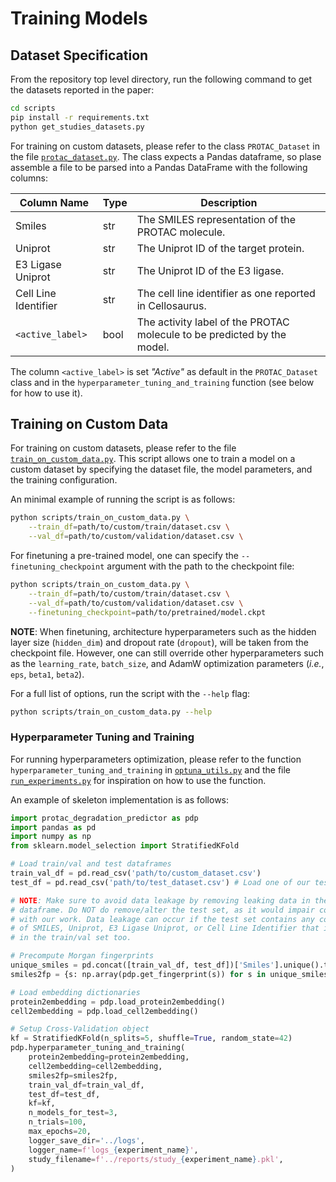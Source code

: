 # Training Models

## Dataset Specification

From the repository top level directory, run the following command to get the datasets reported in the paper:

```bash
cd scripts
pip install -r requirements.txt
python get_studies_datasets.py
```

For training on custom datasets, please refer to the class `PROTAC_Dataset` in the file [`protac_dataset.py`](../protac_degradation_predictor/protac_dataset.py). The class expects a Pandas dataframe, so plase assemble a file to be parsed into a Pandas DataFrame with the following columns:

| Column Name | Type | Description |
| --- | --- | --- |
| Smiles | str | The SMILES representation of the PROTAC molecule. |
| Uniprot | str | The Uniprot ID of the target protein. |
| E3 Ligase Uniprot | str | The Uniprot ID of the E3 ligase. |
| Cell Line Identifier | str | The cell line identifier as one reported in Cellosaurus. |
| `<active_label>` | bool | The activity label of the PROTAC molecule to be predicted by the model. |

The column `<active_label>` is set _"Active"_ as default in the `PROTAC_Dataset` class and in the `hyperparameter_tuning_and_training` function (see below for how to use it).

## Training on Custom Data

For training on custom datasets, please refer to the file [`train_on_custom_data.py`](../scripts/train_on_custom_data.py). This script allows one to train a model on a custom dataset by specifying the dataset file, the model parameters, and the training configuration.

An minimal example of running the script is as follows:

```bash
python scripts/train_on_custom_data.py \
    --train_df=path/to/custom/train/dataset.csv \
    --val_df=path/to/custom/validation/dataset.csv \
```

For finetuning a pre-trained model, one can specify the `--finetuning_checkpoint` argument with the path to the checkpoint file:

```bash
python scripts/train_on_custom_data.py \
    --train_df=path/to/custom/train/dataset.csv \
    --val_df=path/to/custom/validation/dataset.csv \
    --finetuning_checkpoint=path/to/pretrained/model.ckpt
```

**NOTE**: When finetuning, architecture hyperparameters such as the hidden layer size (`hidden_dim`) and dropout rate (`dropout`), will be taken from the checkpoint file. However, one can still override other hyperparameters such as the `learning_rate`, `batch_size`, and AdamW optimization parameters (_i.e._, `eps`, `beta1`, `beta2`).

For a full list of options, run the script with the `--help` flag:

```bash
python scripts/train_on_custom_data.py --help
```

### Hyperparameter Tuning and Training

For running hyperparameters optimization, please refer to the function `hyperparameter_tuning_and_training` in [`optuna_utils.py`](../protac_degradation_predictor/optuna_utils.py) and the file [`run_experiments.py`](../scripts/run_experiments.py) for inspiration on how to use the function.

An example of skeleton implementation is as follows:

```python
import protac_degradation_predictor as pdp
import pandas as pd
import numpy as np
from sklearn.model_selection import StratifiedKFold

# Load train/val and test dataframes
train_val_df = pd.read_csv('path/to/custom_dataset.csv')
test_df = pd.read_csv('path/to/test_dataset.csv') # Load one of our test datasets

# NOTE: Make sure to avoid data leakage by removing leaking data in the train/val
# dataframe. Do NOT do remove/alter the test set, as it would impair comparison
# with our work. Data leakage can occur if the test set contains any combination
# of SMILES, Uniprot, E3 Ligase Uniprot, or Cell Line Identifier that is present
# in the train/val set too.

# Precompute Morgan fingerprints
unique_smiles = pd.concat([train_val_df, test_df])['Smiles'].unique().tolist()
smiles2fp = {s: np.array(pdp.get_fingerprint(s)) for s in unique_smiles}

# Load embedding dictionaries
protein2embedding = pdp.load_protein2embedding()
cell2embedding = pdp.load_cell2embedding()

# Setup Cross-Validation object
kf = StratifiedKFold(n_splits=5, shuffle=True, random_state=42)
pdp.hyperparameter_tuning_and_training(
    protein2embedding=protein2embedding,
    cell2embedding=cell2embedding,
    smiles2fp=smiles2fp,
    train_val_df=train_val_df,
    test_df=test_df,
    kf=kf,
    n_models_for_test=3,
    n_trials=100,
    max_epochs=20,
    logger_save_dir='../logs',
    logger_name=f'logs_{experiment_name}',
    study_filename=f'../reports/study_{experiment_name}.pkl',
)
```
